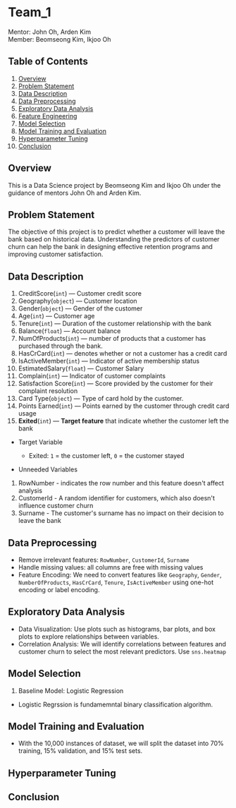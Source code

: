 # Team_1

Mentor: John Oh, Arden Kim  
Member: Beomseong Kim, Ikjoo Oh

## Table of Contents
1. [Overview](#overview)
2. [Problem Statement](#Problem_Statement)
3. [Data Description](#Data_Description)
4. [Data Preprocessing](#Data_Preprocessing)
5. [Exploratory Data Analysis](#Exploratory_Data_Analysis)
6. [Feature Engineering](#FeatureEngineering)
7. [Model Selection](#Model_Selection)
8. [Model Training and Evaluation](#Model_Training_and_Evaluation)
9. [Hyperparameter Tuning](#Hyperparameter_Tuning)
10. [Conclusion](#Conclusion)

## Overview

This is a Data Science project by Beomseong Kim and Ikjoo Oh under the guidance of mentors John Oh and Arden Kim. 

## Problem Statement

The objective of this project is to predict whether a customer will leave the bank based on historical data. Understanding the predictors of customer churn can help the bank in designing effective retention programs and improving customer satisfaction.

## Data Description

1. CreditScore(`int`) — Customer credit score
2. Geography(`object`) — Customer location
3. Gender(`object`) — Gender of the customer
4. Age(`int`) — Customer age
5. Tenure(`int`) — Duration of the customer relationship with the bank
6. Balance(`float`) — Account balance
7. NumOfProducts(`int`) — number of products that a customer has purchased through the bank.
8. HasCrCard(`int`) — denotes whether or not a customer has a credit card
9. IsActiveMember(`int`) — Indicator of active membership status
10. EstimatedSalary(`float`) — Customer Salary
11. Complain(`int`) — Indicator of customer complaints
12. Satisfaction Score(`int`) — Score provided by the customer for their complaint resolution
13. Card Type(`object`) — Type of card hold by the customer.
14. Points Earned(`int`) — Points earned by the customer through credit card usage
15. **Exited**(`int`) — **Target feature** that indicate whether the customer left the bank

- Target Variable
  - Exited: `1` = the customer left, `0` = the customer stayed

- Unneeded Variables
1. RowNumber - indicates the row number and this feature doesn't affect analysis
2. CustomerId - A random identifier for customers, which also doesn't influence customer churn
3. Surname - The customer's surname has no impact on their decision to leave the bank

## Data Preprocessing

- Remove irrelevant features: `RowNumber`, `CustomerId`, `Surname`
- Handle missing values: all columns are free with missing values
- Feature Encoding: We need to convert features like `Geography`, `Gender`, `NumberOfProducts`, `HasCrCard`, `Tenure`, `IsActiveMember` using one-hot encoding or label encoding.

## Exploratory Data Analysis
- Data Visualization: Use plots such as histograms, bar plots, and box plots to explore relationships between variables. 
- Correlation Analysis: We will identify correlations between features and customer churn to select the most relevant predictors. Use `sns.heatmap`

## Model Selection
1. Baseline Model: Logistic Regression
  - Logistic Regrssion is fundamemntal binary classification algorithm.

## Model Training and Evaluation
- With the 10,000 instances of dataset, we will split the dataset into 70% training, 15% validation, and 15% test sets. 

## Hyperparameter Tuning

## Conclusion


